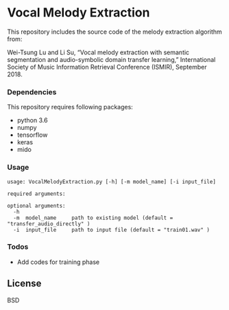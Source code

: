 # Vocal Melody Extraction


This repository includes the source code of the melody extraction algorithm from:

Wei-Tsung Lu and Li Su, “Vocal melody extraction with semantic segmentation and audio-symbolic domain transfer learning,” International Society of Music Information Retrieval Conference (ISMIR), September 2018.

### Dependencies

This repository requires following packages:

- python 3.6
- numpy
- tensorflow
- keras
- mido

### Usage

```
usage: VocalMelodyExtraction.py [-h] [-m model_name] [-i input_file]
                                            
required arguments:

optional arguments:
  -h
  -m  model_name     path to existing model (default = "transfer_audio_directly" )
  -i  input_file     path to input file (default = "train01.wav" )
```

### Todos

 - Add codes for training phase

License
----

BSD




